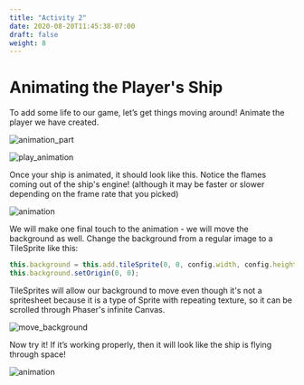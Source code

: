 ```yaml
---
title: "Activity 2"
date: 2020-08-20T11:45:38-07:00
draft: false
weight: 8
---
```


# Animating the Player's Ship

To add some life to our game, let’s get things moving around! Animate the player we have created.

![animation_part](../media/4/animation_part.png)

![play_animation](../media/4/play_animation.png)

Once your ship is animated, it should look like this. Notice the flames coming out of the ship's engine! (although it may be faster or slower depending on the frame rate that you picked)

![animation](../media/4/animation-ship.gif)

We will make one final touch to the animation - we will move the background as well. Change the background from a regular image to a TileSprite like this:

```javascript
this.background = this.add.tileSprite(0, 0, config.width, config.height, "background");
this.background.setOrigin(0, 0);
```

TileSprites will allow our background to move even though it's not a spritesheet because it is a type of Sprite with repeating texture, so it can be scrolled through Phaser's infinite Canvas.

![move_background](../media/4/move_background.png)

Now try it! If it’s working properly, then it will look like the ship is flying through space!

![animation](../media/4/animation-flying.gif)
